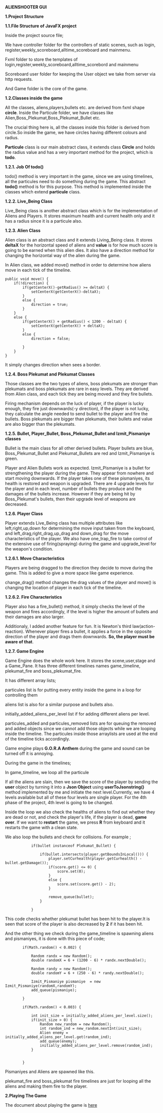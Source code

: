 **ALIENSHOOTER GUI**

**1.Project Structure**

**1.1.File Structure of JavaFX project**

Inside the project source file; 

We have controller folder for the controllers of static scenes, such as login, register,weekly_scoreboard,alltime_scoreboard and mainmenu.

Fxml folder to store the templates of login,register,weekly_scoreboard,alltime_scorebord and mainmenu

Scoreboard user folder for keeping the User object we take from server via http requests.

And Game folder is the core of the game.

**1.2.Classes inside the game**

All the classes, aliens,players,bullets etc. are derived from fxml shape **circle**. Inside the Particule folder, we have classes like Alien,Boss_Plekumat,Boss_Plekumat_Bullet etc.

The crucial thing here is, all the classes inside this folder is derived from circle.So inside the game, we have circles having different colours and radius. 

**Particule** class is our main abstract class, it extends class **Circle** and holds the radius value and has a very important method for the project, which is **todo**.

**1.2.1. Job Of todo()**

todo() method is very important in the game, since we are using timelines, all the particules need to do something during the game. This abstract **todo()** method is for this purpose. This method is implemented inside the classes which extend **particule** class.

**1.2.2. Live_Being Class**

Live_Being class is another abstract class which is for the implementation of Aliens and Players. It stores maximum health and current health only and it has a radius since it is a particule also.

**1.2.3. Alien Class**

Alien class is an abstract class and it extends Living_Being class. It stores **deltaX** for the horizontal speed of aliens and **value** is for how much score is going to be earned when this alien dies. It also have a direction method for changing the horizontal way of the alien during the game.

In Alien class, we added move() method in order to determine how aliens move in each tick of the timeline.

    public void move() {
        if(!direction) {
            if(getCenterX()-getRadius() >= deltaX) {
                setCenterX(getCenterX()-deltaX);
            }
            else {
                direction = true;
            }
        }
        else {
            if(getCenterX() + getRadius() < 1200 - deltaX) {
                setCenterX(getCenterX() + deltaX);
            }
            else {
                direction = false;

            }
        }
    }
    
It simply changes direction when sees a border.

**1.2.4. Boss Plekumat and Plekumat Classes**

Those classes are the two types of aliens, boss plekumats are stronger than plekumats and boss plekumats are rare in easy levels. They are derived from Alien class, and each tick they are being moved and they fire bullets.

Firing mechanism depends on the luck of player, if the player is lucky enough, they fire just downwards(-y direction), if the player is not lucky, they calculate the angle needed to send bullet to the player and fire the bullets. Boss plekumats are bigger than plekumats, their bullets and value are also bigger than the plekumats.

**1.2.5. Bullet, Player_Bullet, Boss_Plekumat_Bullet and Izmit_Pismaniye classes**

Bullet is the main class for all other derived bullets. Player bullets are blue, Boss_Plekumat_Bullet and Plekumat_Bullets are red and Izmit_Pismaniye is green.

Player and Alien Bullets work as expected. Izmit_Pismaniye is a bullet for strengthening the player during the game. They appear from nowhere and start moving downwards. If the player takes one of these pismaniyes, its health is restored and weapon is upgraded. There are 4 upgrade levels for the player and in each level, number of bullets they produce and the damages of the bullets increase. However if they are being hit by Boss_Plekumat's bullets, then their upgrade level of weapons are decreased.

**1.2.6. Player Class**

Player extends Live_Being class has multiple attributes like left,right,up,down for determining the move input taken from the keyboard, and left_drag,right_drag,up_drag and down_drag for the move characteristics of the player. We also have one_trap_fire to take control of the extensive use of firing(spraying) during the game and upgrade_level for the weapon's condition.

**1.2.6.1. Move Characteristics**

Players are being dragged to the direction they decide to move during the game. This is added to give a more space like game experience. 

change_drag() method changes the drag values of the player and move() is changing the location of player in each tick of the timeline.

**1.2.6.2. Fire Characteristics**

Player also has a fire_bullet() method, it simply checks the level of the weapon and fires accordingly, if the level is higher the amount of bullets and their damages are also larger.

Additionaly, I added another feature for fun. It is Newton's third law(action-reaction). Whenever player fires a bullet, it applies a force in the opposite direction of the player and drags them downwards. **So, the player must be aware of that**.
 
**1.2.7. Game Engine**

Game Engine does the whole work here. It stores the scene,user,stage and a Game_Pane. It has three different timelines names game_timeline, plekumat_fire and boss_plekumat_fire.

It has different array lists;

particules list is for putting every entity inside the game in a loop for controlling them

aliens list is also for a similar purpose and bullets also.

initially_added_aliens_per_level list if for adding different aliens per level.

particules_added and particules_removed lists are for queuing the removed and added objects since we cannot add those objects while we are looping inside the timeline. The particules inside those arraylists are used at the end of the timeline ticks accordingly.

Game engine plays **G.O.R.A Anthem** during the game and sound can be turned off it is annoying.


During the game in the timelines;

In game_timeline, we loop all the particule

If all the aliens are slain, then we save the score of the player by sending the **user** object by turning it into a **Json Object** using **userToJsonstring()** method implemented by me and initiate the next level.Currently, we have 4 levels available but all of these four levels are single player. For the 4th phase of the project, 4th level is going to be changed.

Inside the loop we also check the healths of aliens to find out whether they are dead or not, and check the player's life, if the player is dead, **game over**. If we want to **restart** the game, we press **R** from keyboard and it restarts the game with a clean state.

We also loop the bullets and check for collisions. For example ;

                if(bullet instanceof Plekumat_Bullet) {

                    if(bullet.intersects(player.getBoundsInLocal())) {
                        player.setCurhealth(player.getCurhealth() - bullet.getDamage());
                        if(score.get() <= 0) {
                            score.set(0);
                        }
                        else {
                            score.set(score.get() - 2);
                        }

                        remove_queue(bullet);
                    }

                }
                
                
This code checks whether plekumat bullet has been hit to the player.It is seen that score of the player is also decreased by **2** if it has been hit. 

And the other thing we check during the game_timeline is spawning aliens and pismaniyes, it is done with this piece of code;

            if(Math.random() < 0.002) {
                
                Random randx = new Random();
                double randomX = 6 + (1200 - 6) * randx.nextDouble();

                Random randy = new Random();
                double randomY = 6 + (250 - 6) * randy.nextDouble();

                Izmit_Pismaniye pismaniye  = new Izmit_Pismaniye(randomX,randomY);
                add_queue(pismaniye);

            }

            if(Math.random() < 0.003) {

                int init_size = initially_added_aliens_per_level.size();
                if(init_size > 0) {
                    Random new_random = new Random();
                    int random_ind = new_random.nextInt(init_size);
                    Alien enemy = initially_added_aliens_per_level.get(random_ind);
                    add_queue(enemy);
                    initially_added_aliens_per_level.remove(random_ind);
                }


            }

Pismaniyes and Aliens are spawned like this.

plekumat_fire and boss_plekumat fire timelines are just for looping all the aliens and making them fire to the player. 


**2.Playing The Game**

The document about playing the game is [here](/gui_document.pdf)